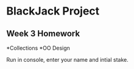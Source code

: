 # BlackJack Project

## Week 3 Homework
*Collections
*OO Design

Run in console, enter your name and intial stake.